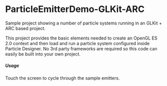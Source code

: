 ParticleEmitterDemo-GLKit-ARC
===========================

Sample project showing a number of particle systems running in an GLKit + ARC based project.

This project provides the basic elements needed to create an OpenGL ES 2.0 context and then load and run a particle system configured inside Particle Designer. No 3rd party frameworks are required so this code can easily be built into your own project.

##### Usage
Touch the screen to cycle through the sample emitters.